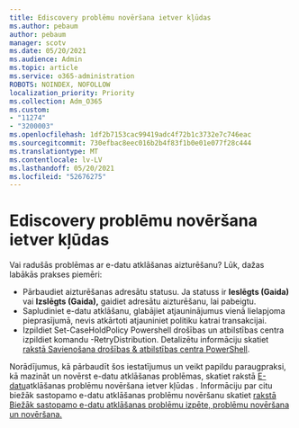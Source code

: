 ```yaml
---
title: Ediscovery problēmu novēršana ietver kļūdas
ms.author: pebaum
author: pebaum
manager: scotv
ms.date: 05/20/2021
ms.audience: Admin
ms.topic: article
ms.service: o365-administration
ROBOTS: NOINDEX, NOFOLLOW
localization_priority: Priority
ms.collection: Adm_O365
ms.custom:
- "11274"
- "3200003"
ms.openlocfilehash: 1df2b7153cac99419adc4f72b1c3732e7c746eac
ms.sourcegitcommit: 730efbac8eec016b2b4f83f1b0e01e077f28c444
ms.translationtype: MT
ms.contentlocale: lv-LV
ms.lasthandoff: 05/20/2021
ms.locfileid: "52676275"
---
```

# <a name="troubleshooting-ediscovery-holds-errors"></a>Ediscovery problēmu novēršana ietver kļūdas

Vai radušās problēmas ar e-datu atklāšanas aizturēšanu? Lūk, dažas labākās prakses piemēri:

- Pārbaudiet aizturēšanas adresātu statusu.  Ja statuss ir **Ieslēgts (Gaida)** vai **Izslēgts (Gaida),** gaidiet adresātu aizturēšanu, lai pabeigtu.
- Sapludiniet e-datu atklāšanu, glabājiet atjauninājumus vienā lielapjoma pieprasījumā, nevis atkārtoti atjauniniet politiku katrai transakcijai.
- Izpildiet Set-CaseHoldPolicy Powershell drošības un atbilstības centra izpildiet komandu <policyname> -RetryDistribution. Detalizētu informāciju skatiet [rakstā Savienošana drošības & atbilstības centra PowerShell](/powershell/exchange/connect-to-scc-powershell).

Norādījumus, kā pārbaudīt šos iestatījumus un veikt papildu paraugpraksi, kā mazināt un novērst e-datu atklāšanas problēmas, skatiet rakstā [E-datu](/microsoft-365/compliance/hold-distribution-errors)atklāšanas problēmu novēršana ietver kļūdas .
Informāciju par citu biežāk sastopamo e-datu atklāšanas problēmu novēršanu skatiet [rakstā Biežāk sastopamo e-datu atklāšanas problēmu izpēte, problēmu novēršana un novēršana.](/microsoft-365/compliance/ediscovery-troubleshooting-common-issues)
